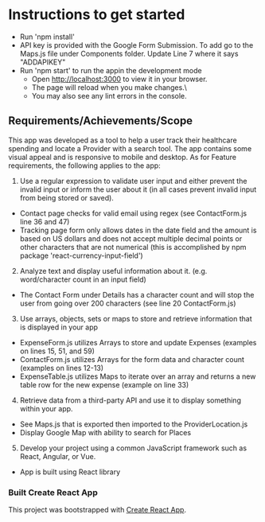 # Instructions to get started
- Run 'npm install' 
- API key is provided with the Google Form Submission.  To add go to the Maps.js file under Components folder.  Update Line 7 where it says "ADDAPIKEY"
- Run 'npm start' to run the appin the development mode
  - Open [http://localhost:3000](http://localhost:3000) to view it in your browser.
  - The page will reload when you make changes.\
  - You may also see any lint errors in the console.


## Requirements/Achievements/Scope

This app was developed as a tool to help a user track their healthcare spending and locate a Provider with a search tool.
The app contains some visual appeal and is responsive to mobile and desktop.
As for Feature requirements, the following applies to the app:
1. Use a regular expression to validate user input and either prevent the invalid input or inform the user about it (in all cases prevent invalid input from being stored or saved).
  - Contact page checks for valid email using regex (see ContactForm.js line 36 and 47)
  - Tracking page form only allows dates in the date field and the amount is based on US dollars and does not accept multiple decimal points or other characters that are not numerical (this is accomplished by npm package 'react-currency-input-field')
2. Analyze text and display useful information about it. (e.g. word/character count in an input field)
  - The Contact Form under Details has a character count and will stop the user from going over 200 characters (see line 20 ContactForm.js)
3. Use arrays, objects, sets or maps to store and retrieve information that is displayed in your app
  - ExpenseForm.js utilizes Arrays to store and update Expenses (examples on lines 15, 51, and 59)
  - ContactForm.js utilizes Arrays for the form data and character count (examples on lines 12-13)
  - ExpenseTable.js utilizes Maps to iterate over an array and returns a new table row for the new expense (example on line 33)
4. Retrieve data from a third-party API and use it to display something within your app.
  - See Maps.js that is exported then imported to the ProviderLocation.js
  - Display Google Map with ability to search for Places
5. Develop your project using a common JavaScript framework such as React, Angular, or Vue.
  - App is built using React library


### Built Create React App

This project was bootstrapped with [Create React App](https://github.com/facebook/create-react-app).